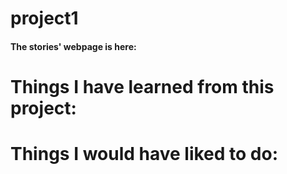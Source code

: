 # project1

#### The stories' webpage is here: 
# Things I have learned from this project:


# Things I would have liked to do:
